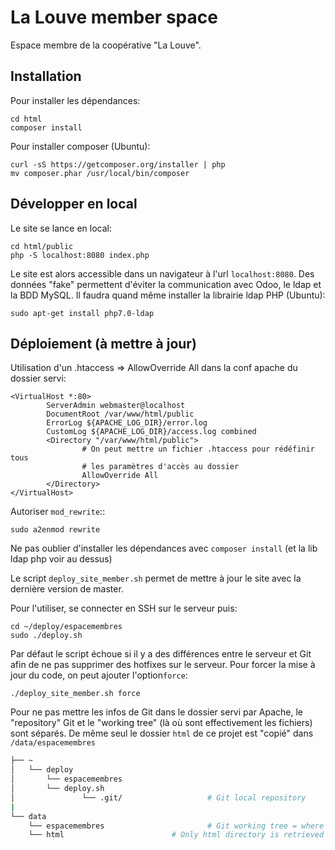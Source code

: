 La Louve member space
=====================

Espace membre de la coopérative "La Louve".

Installation
------------

Pour installer les dépendances:

    cd html
    composer install
    
Pour installer composer (Ubuntu):    

    curl -sS https://getcomposer.org/installer | php
    mv composer.phar /usr/local/bin/composer

Développer en local
-------------------

Le site se lance en local:

    cd html/public
    php -S localhost:8080 index.php

Le site est alors accessible dans un navigateur à l'url `localhost:8080`.
Des données "fake" permettent d'éviter la communication avec Odoo, le ldap et la BDD MySQL.
Il faudra quand même installer la librairie ldap PHP (Ubuntu): 

    sudo apt-get install php7.0-ldap	

Déploiement (à mettre à jour)
-----------------------------

Utilisation d'un .htaccess => AllowOverride All dans la conf apache du dossier servi:

```
<VirtualHost *:80>
        ServerAdmin webmaster@localhost
        DocumentRoot /var/www/html/public
        ErrorLog ${APACHE_LOG_DIR}/error.log
        CustomLog ${APACHE_LOG_DIR}/access.log combined
        <Directory "/var/www/html/public">
                # On peut mettre un fichier .htaccess pour rédéfinir tous
                # les paramètres d'accès au dossier
                AllowOverride All
        </Directory>
</VirtualHost>
```
Autoriser `mod_rewrite`::

    sudo a2enmod rewrite

Ne pas oublier d'installer les dépendances avec `composer install` (et la lib ldap php voir au dessus)

Le script `deploy_site_member.sh` permet de mettre à jour le site avec la dernière version de master.

Pour l'utiliser, se connecter en SSH sur le serveur puis:

	cd ~/deploy/espacemembres
	sudo ./deploy.sh

Par défaut le script échoue si il y a des différences entre le serveur et Git afin de ne pas supprimer des hotfixes sur le serveur. Pour forcer la mise à jour du code, on peut ajouter l'option`force`:

	./deploy_site_member.sh force

Pour ne pas mettre les infos de Git dans le dossier servi par Apache, le "repository" Git et le "working tree" (là où sont effectivement les fichiers) sont séparés. De même seul le dossier `html` de ce projet est "copié" dans `/data/espacemembres`

```bash
├── ~
│   └── deploy
│       └── espacemembres
│	    └── deploy.sh
│           	└── .git/					# Git local repository
|
└── data
    └── espacemembres						# Git working tree = where files are
	└── html						# Only html directory is retrieved
```

